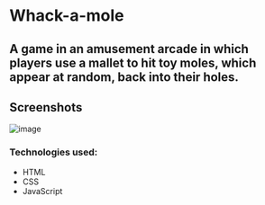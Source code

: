 # Whack-a-mole
## A game in an amusement arcade in which players use a mallet to hit toy moles, which appear at random, back into their holes.
## Screenshots
![image](https://user-images.githubusercontent.com/67358506/142773003-2df2fbbc-2c7f-49ed-b7af-73955e629608.png)
### Technologies used:
* HTML
* CSS
* JavaScript
